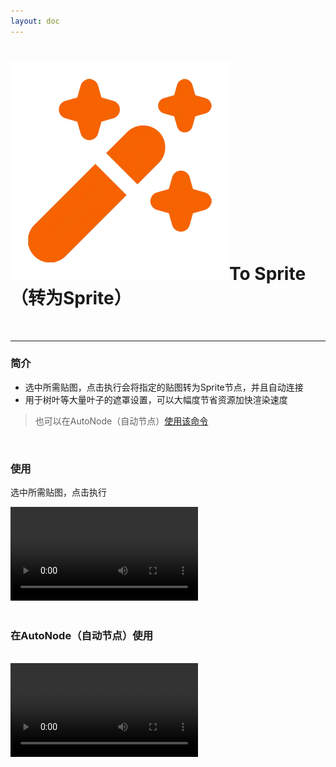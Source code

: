 ```yaml
---
layout: doc
---
```

# <span class="h1-icon"><img src="../../public/img/To Sprite.webp" alt="Custom Icon"></span>To Sprite（转为Sprite）

<br/>

---

### 简介

- 选中所需贴图，点击执行会将指定的贴图转为Sprite节点，并且自动连接
- 用于树叶等大量叶子的遮罩设置，可以大幅度节省资源加快渲染速度


> 也可以在AutoNode（自动节点）[使用该命令](03-RNT-AutoNode)

<br/>

### 使用
选中所需贴图，点击执行
<br/>

<video controls>
  <source src="/img/command-to-sprite.webm" type="video/webm">
</video>

<br/>
<br/>

### 在AutoNode（自动节点）使用
<br/>

<video controls>
  <source src="/img/autonode-to-sprite.webm" type="video/webm">
</video>

<br/>
<br/>